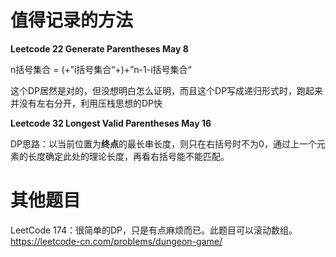# 值得记录的方法

**Leetcode 22 Generate Parentheses May 8**

n括号集合 = (+”i括号集合“+)+”n-1-i括号集合“

这个DP居然是对的，但没想明白怎么证明，而且这个DP写成递归形式时，跑起来并没有左右分开，利用压栈思想的DP快

**Leetcode 32 Longest Valid Parentheses May 16**

DP思路：以当前位置为**终点**的最长串长度，则只在右括号时不为0，通过上一个元素的长度确定此处的理论长度，再看右括号能不能匹配。

# 其他题目

LeetCode 174：很简单的DP，只是有点麻烦而已。此题目可以滚动数组。https://leetcode-cn.com/problems/dungeon-game/
